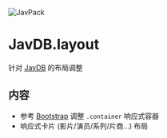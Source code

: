 ![JavPack](https://raw.githubusercontent.com/bolin-dev/JavPack/main/static/logo.png)

# JavDB.layout

针对 [JavDB](https://javdb.com/) 的布局调整

## 内容

- 参考 [Bootstrap](https://getbootstrap.com/docs/5.3/layout/containers/) 调整 `.container` 响应式容器
- 响应式卡片 (影片/演员/系列/片商...) 布局
